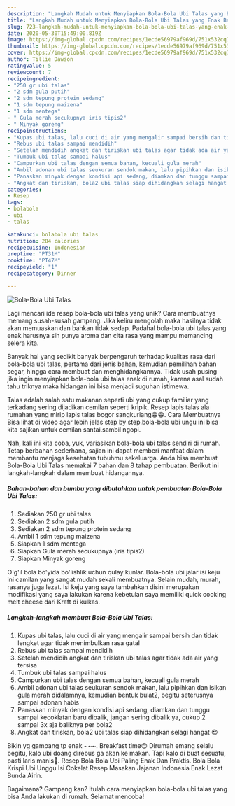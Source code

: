 ```yaml
---
description: "Langkah Mudah untuk Menyiapkan Bola-Bola Ubi Talas yang Enak Banget"
title: "Langkah Mudah untuk Menyiapkan Bola-Bola Ubi Talas yang Enak Banget"
slug: 723-langkah-mudah-untuk-menyiapkan-bola-bola-ubi-talas-yang-enak-banget
date: 2020-05-30T15:49:00.819Z
image: https://img-global.cpcdn.com/recipes/1ecde56979af969d/751x532cq70/bola-bola-ubi-talas-foto-resep-utama.jpg
thumbnail: https://img-global.cpcdn.com/recipes/1ecde56979af969d/751x532cq70/bola-bola-ubi-talas-foto-resep-utama.jpg
cover: https://img-global.cpcdn.com/recipes/1ecde56979af969d/751x532cq70/bola-bola-ubi-talas-foto-resep-utama.jpg
author: Tillie Dawson
ratingvalue: 5
reviewcount: 7
recipeingredient:
- "250 gr ubi talas"
- "2 sdm gula putih"
- "2 sdm tepung protein sedang"
- "1 sdm tepung maizena"
- "1 sdm mentega"
- " Gula merah secukupnya iris tipis2"
- " Minyak goreng"
recipeinstructions:
- "Kupas ubi talas, lalu cuci di air yang mengalir sampai bersih dan tidak lengket agar tidak menimbulkan rasa gatal"
- "Rebus ubi talas sampai mendidih"
- "Setelah mendidih angkat dan tiriskan ubi talas agar tidak ada air yang tersisa"
- "Tumbuk ubi talas sampai halus"
- "Campurkan ubi talas dengan semua bahan, kecuali gula merah"
- "Ambil adonan ubi talas seukuran sendok makan, lalu pipihkan dan isikan gula merah didalamnya, kemudian bentuk bulat2, begitu seterusnya sampai adonan habis"
- "Panaskan minyak dengan kondisi api sedang, diamkan dan tunggu sampai kecoklatan baru dibalik, jangan sering dibalik ya, cukup 2 sampai 3x aja baliknya per bola2"
- "Angkat dan tiriskan, bola2 ubi talas siap dihidangkan selagi hangat 😍"
categories:
- Resep
tags:
- bolabola
- ubi
- talas

katakunci: bolabola ubi talas 
nutrition: 284 calories
recipecuisine: Indonesian
preptime: "PT31M"
cooktime: "PT47M"
recipeyield: "1"
recipecategory: Dinner

---
```



![Bola-Bola Ubi Talas](https://img-global.cpcdn.com/recipes/1ecde56979af969d/751x532cq70/bola-bola-ubi-talas-foto-resep-utama.jpg)

Lagi mencari ide resep bola-bola ubi talas yang unik? Cara membuatnya memang susah-susah gampang. Jika keliru mengolah maka hasilnya tidak akan memuaskan dan bahkan tidak sedap. Padahal bola-bola ubi talas yang enak harusnya sih punya aroma dan cita rasa yang mampu memancing selera kita.

Banyak hal yang sedikit banyak berpengaruh terhadap kualitas rasa dari bola-bola ubi talas, pertama dari jenis bahan, kemudian pemilihan bahan segar, hingga cara membuat dan menghidangkannya. Tidak usah pusing jika ingin menyiapkan bola-bola ubi talas enak di rumah, karena asal sudah tahu triknya maka hidangan ini bisa menjadi suguhan istimewa.

Talas adalah salah satu makanan seperti ubi yang cukup familiar yang terkadang sering dijadikan cemilan seperti kripik. Resep lapis talas ala rumahan yang mirip lapis talas bogor sangkuriang😁😁. Cara Membuatnya Bisa lihat di video agar lebih jelas step by step.bola-bola ubi ungu ini bisa kita sajikan untuk cemilan santai.sambil ngopi.


Nah, kali ini kita coba, yuk, variasikan bola-bola ubi talas sendiri di rumah. Tetap berbahan sederhana, sajian ini dapat memberi manfaat dalam membantu menjaga kesehatan tubuhmu sekeluarga. Anda bisa membuat Bola-Bola Ubi Talas memakai 7 bahan dan 8 tahap pembuatan. Berikut ini langkah-langkah dalam membuat hidangannya.

<!--inarticleads1-->

##### Bahan-bahan dan bumbu yang dibutuhkan untuk pembuatan Bola-Bola Ubi Talas:

1. Sediakan 250 gr ubi talas
1. Sediakan 2 sdm gula putih
1. Sediakan 2 sdm tepung protein sedang
1. Ambil 1 sdm tepung maizena
1. Siapkan 1 sdm mentega
1. Siapkan  Gula merah secukupnya (iris tipis2)
1. Siapkan  Minyak goreng


O&#39;g&#39;il bola bo&#39;yida bo&#39;lishlik uchun qulay kunlar. Bola-bola ubi jalar isi keju ini camilan yang sangat mudah sekali membuatnya. Selain mudah, murah, rasanya juga lezat. Isi keju yang saya tambahkan disini merupakan modifikasi yang saya lakukan karena kebetulan saya memiliki quick cooking melt cheese dari Kraft di kulkas. 

<!--inarticleads2-->

##### Langkah-langkah membuat Bola-Bola Ubi Talas:

1. Kupas ubi talas, lalu cuci di air yang mengalir sampai bersih dan tidak lengket agar tidak menimbulkan rasa gatal
1. Rebus ubi talas sampai mendidih
1. Setelah mendidih angkat dan tiriskan ubi talas agar tidak ada air yang tersisa
1. Tumbuk ubi talas sampai halus
1. Campurkan ubi talas dengan semua bahan, kecuali gula merah
1. Ambil adonan ubi talas seukuran sendok makan, lalu pipihkan dan isikan gula merah didalamnya, kemudian bentuk bulat2, begitu seterusnya sampai adonan habis
1. Panaskan minyak dengan kondisi api sedang, diamkan dan tunggu sampai kecoklatan baru dibalik, jangan sering dibalik ya, cukup 2 sampai 3x aja baliknya per bola2
1. Angkat dan tiriskan, bola2 ubi talas siap dihidangkan selagi hangat 😍


Bikin yg gampang tp enak ~~~. Breakfast time😊 Dirumah emang selalu begitu, kalo ubi doang direbus ga akan ke makan. Tapi kalo di buat sesuatu, pasti laris manis🥰. Resep Bola Bola Ubi Paling Enak Dan Praktis. Bola Bola Krispi Ubi Unggu Isi Cokelat Resep Masakan Jajanan Indonesia Enak Lezat Bunda Airin. 

Bagaimana? Gampang kan? Itulah cara menyiapkan bola-bola ubi talas yang bisa Anda lakukan di rumah. Selamat mencoba!
